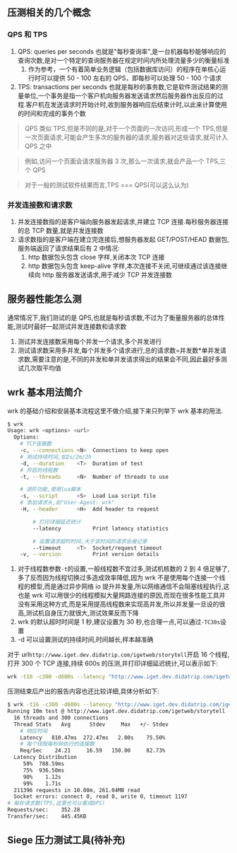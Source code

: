 ## 压测相关的几个概念

### QPS 和 TPS

1. QPS: queries per seconds 也就是"每秒查询率",是一台机器每秒能够响应的查询次数,是对一个特定的查询服务器在规定时间内所处理流量多少的衡量标准
   1. 作为参考，一个有着简单业务逻辑（包括数据库访问）的程序在单核心运行时可以提供 50 - 100 左右的 QPS，即每秒可以处理 50 - 100 个请求
2. TPS: transactions per seconds 也就是每秒的事务数,它是软件测试结果的测量单位,一个事务是指一个客户机向服务器发送请求然后服务器作出反应的过程.客户机在发送请求时开始计时,收到服务器响应后结束计时,以此来计算使用的时间和完成的事务个数

> QPS 类似 TPS,但是不同的是,对于一个页面的一次访问,形成一个 TPS,但是一次页面请求,可能会产生多次的服务器的请求,服务器对这些请求,就可计入 QPS 之中

> 例如,访问一个页面会请求服务器 3 次,那么一次请求,就会产品一个 TPS,三个 QPS

> 对于一般的测试软件结果而言,TPS === QPS(可以这么认为)

### 并发连接数和请求数

1. 并发连接数指的是客户端向服务器发起请求,并建立 TCP 连接.每秒服务器连接的总 TCP 数量,就是并发连接数
2. 请求数指的是客户端在建立完连接后,想服务器发起 GET/POST/HEAD 数据包,服务端返回了请求结果后有 2 中情况:
   1. http 数据包头包含 close 字样,关闭本次 TCP 连接
   2. http 数据包头包含 keep-alive 字样,本次连接不关闭,可继续通过该连接继续向 http 服务器发送请求,用于减少 TCP 并发连接数

## 服务器性能怎么测

通常情况下,我们测试的是 QPS,也就是每秒请求数,不过为了衡量服务器的总体性能,测试时最好一起测试并发连接数和请求数

1. 测试并发连接数采用每个并发一个请求,多个并发进行
2. 测试请求数采用多并发,每个并发多个请求进行,总的请求数=并发数\*单并发请求数,需要注意的是,不同的并发和单并发请求得出的结果会不同,因此最好多测试几次取平均值

## wrk 基本用法简介

wrk 的基础介绍和安装基本流程这里不做介绍,接下来只列举下 wrk 基本的用法.

```bash
$ wrk
Usage: wrk <options> <url>
  Options:
    # TCP连接数
    -c, --connections <N>  Connections to keep open
    # 测试持续时间,如2s/2m/2h
    -d, --duration    <T>  Duration of test
    # 开启的线程数
    -t, --threads     <N>  Number of threads to use

    # 进阶功能,使用lua脚本
    -s, --script      <S>  Load Lua script file
    # 添加请求头,如"User-Agent: wrk"
    -H, --header      <H>  Add header to request

        # 打印详细延迟统计
        --latency          Print latency statistics

        # 设置请求超时时间,大于该时间的请求会被记录
        --timeout     <T>  Socket/request timeout
    -v, --version          Print version details
```

1. 对于线程数参数`-t`的设置,一般线程数不宜过多,测试机核数的 2 到 4 倍足够了,多了反而因为线程切换过多造成效率降低,因为 wrk 不是使用每个连接一个线程的模型,而是通过异步网络 io 提升并发量,所以网络通信不会阻塞线程执行,这也是 wrk 可以用很少的线程模拟大量网路连接的原因,而现在很多性能工具并没有采用这种方式,而是采用提高线程数来实现高并发,所以并发量一旦设的很高,测试机自身压力就很大,测试效果反而下降
2. wrk 的默认超时时间是 1 秒,建议设置为 30 秒,也合理一点,可以通过`-TC30s`设置
3. -d 可以设置测试的持续时间,时间越长,样本越准确

对于 url`http://www.iget.dev.didatrip.com/igetweb/storytell`开启 16 个线程,打开 300 个 TCP 连接,持续 600s 的压测,并打印详细延迟统计,可以表示如下:

```bash
wrk -t16 -c300 -d600s --latency "http://www.iget.dev.didatrip.com/igetweb/storytell"
```

压测结束后产出的报告内容也还比较详细,具体分析如下:

```bash
$ wrk -t16 -c300 -d600s --latency "http://www.iget.dev.didatrip.com/igetweb/storytell"
Running 10m test @ http://www.iget.dev.didatrip.com/igetweb/storytell
  16 threads and 300 connections
  Thread Stats   Avg      Stdev     Max   +/- Stdev
    # 响应时间
    Latency   810.47ms  272.47ms   2.00s    75.50%
    # 每个线程每秒钟执行的连接数
    Req/Sec    24.21     16.59   150.00     82.73%
  Latency Distribution
     50%  788.59ms
     75%  936.50ms
     90%    1.12s
     99%    1.71s
  211396 requests in 10.00m, 261.04MB read
  Socket errors: connect 0, read 0, write 0, timeout 1197
# 每秒请求数(TPS,这里也可以看成QPS)
Requests/sec:    352.28
Transfer/sec:    445.45KB
```

## Siege 压力测试工具(待补充)
